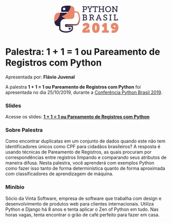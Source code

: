 <p align="center"><img src="../../logo_python_brasil_2019-01.svg" width="200"></p>

# Palestra: 1 + 1 = 1 ou Pareamento de Registros com Python
Apresentada por: **Flávio Juvenal**


A palestra **1 + 1 = 1 ou Pareamento de Registros com Python** foi apresentada no dia 25/10/2019, durante a [Conferência Python Brasil 2019](http://2019.pythonbrasil.org.br).



### Slides

Acesse os slides: **[1 + 1 = 1 ou Pareamento de Registros com Python](./pybr2019-flavio-juvenal-1-1-1-ou-pareamento.pdf)**



### Sobre Palestra
Como encontrar duplicatas em um conjunto de dados quando este não tem identificadores únicos como CPF para cidadãos brasileiros? A resposta é usando técnicas de Pareamento de Registros, as quais procuram por correspondências entre registros limpando e comparando seus atributos de maneira difusa. Nesta palestra, você aprenderá com exemplos Python como fazer isso tanto de forma determinística quanto de forma aproximada com classificadores de aprendizagem de máquina.



### Minibio
Sócio da Vinta Software, empresa de software que trabalha com design e desenvolvimento de produtos web para clientes internacionais. Utiliza Python e Django há 8 anos e tenta aplicar o Zen of Python em tudo. Nas horas vagas, tenta encontrar o grão de café perfeito para fazer em casa.


